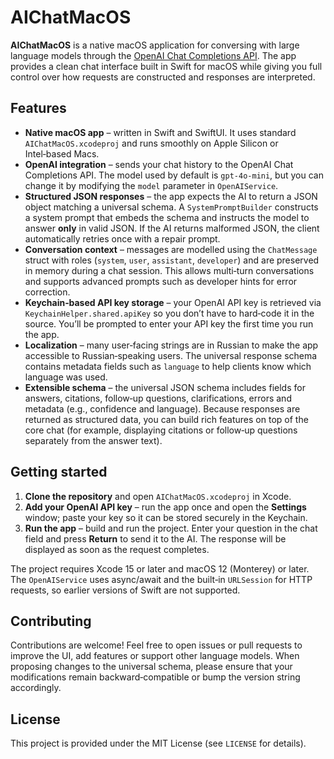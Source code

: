 # AIChatMacOS

**AIChatMacOS** is a native macOS application for conversing with large language models through the [OpenAI Chat Completions API](https://platform.openai.com/docs/guides/gpt).  The app provides a clean chat interface built in Swift for macOS while giving you full control over how requests are constructed and responses are interpreted.

## Features

- **Native macOS app** – written in Swift and SwiftUI.  It uses standard `AIChatMacOS.xcodeproj` and runs smoothly on Apple Silicon or Intel‑based Macs.
- **OpenAI integration** – sends your chat history to the OpenAI Chat Completions API.  The model used by default is `gpt‑4o‑mini`, but you can change it by modifying the `model` parameter in `OpenAIService`.
- **Structured JSON responses** – the app expects the AI to return a JSON object matching a universal schema.  A `SystemPromptBuilder` constructs a system prompt that embeds the schema and instructs the model to answer **only** in valid JSON.  If the AI returns malformed JSON, the client automatically retries once with a repair prompt.
- **Conversation context** – messages are modelled using the `ChatMessage` struct with roles (`system`, `user`, `assistant`, `developer`) and are preserved in memory during a chat session.  This allows multi‑turn conversations and supports advanced prompts such as developer hints for error correction.
- **Keychain‑based API key storage** – your OpenAI API key is retrieved via `KeychainHelper.shared.apiKey` so you don’t have to hard‑code it in the source.  You’ll be prompted to enter your API key the first time you run the app.
- **Localization** – many user‑facing strings are in Russian to make the app accessible to Russian‑speaking users.  The universal response schema contains metadata fields such as `language` to help clients know which language was used.
- **Extensible schema** – the universal JSON schema includes fields for answers, citations, follow‑up questions, clarifications, errors and metadata (e.g., confidence and language).  Because responses are returned as structured data, you can build rich features on top of the core chat (for example, displaying citations or follow‑up questions separately from the answer text).

## Getting started

1. **Clone the repository** and open `AIChatMacOS.xcodeproj` in Xcode.
2. **Add your OpenAI API key** – run the app once and open the **Settings** window; paste your key so it can be stored securely in the Keychain.
3. **Run the app** – build and run the project.  Enter your question in the chat field and press **Return** to send it to the AI.  The response will be displayed as soon as the request completes.

The project requires Xcode 15 or later and macOS 12 (Monterey) or later.  The `OpenAIService` uses async/await and the built‑in `URLSession` for HTTP requests, so earlier versions of Swift are not supported.
## Contributing

Contributions are welcome!  Feel free to open issues or pull requests to improve the UI, add features or support other language models.  When proposing changes to the universal schema, please ensure that your modifications remain backward‑compatible or bump the version string accordingly.

## License

This project is provided under the MIT License (see `LICENSE` for details).
